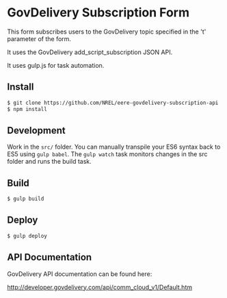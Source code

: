 # GovDelivery Subscription Form

This form subscribes users to the GovDelivery topic specified in the 't' parameter of the form.

It uses the GovDelivery add_script_subscription JSON API.

It uses gulp.js for task automation.


## Install

```bash
$ git clone https://github.com/NREL/eere-govdelivery-subscription-api
$ npm install
```

## Development

Work in the ```src/``` folder. You can manually transpile your ES6 syntax back to ES5 using ```gulp babel```. The ```gulp watch``` task monitors changes in the src folder and runs the build task.

## Build

```bash
$ gulp build
```

## Deploy

```bash
$ gulp deploy
```

## API Documentation

GovDelivery API documentation can be found here:

http://developer.govdelivery.com/api/comm_cloud_v1/Default.htm